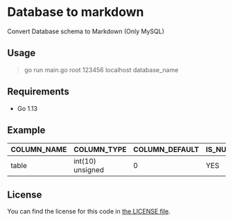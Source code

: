 # Database to markdown

Convert Database schema to Markdown (Only MySQL)

## Usage

> go run main.go root 123456 localhost database_name

## Requirements

- Go 1.13

## Example

| COLUMN_NAME | COLUMN_TYPE      | COLUMN_DEFAULT | IS_NULLABLE | COLUMN_KEY | EXTRA          | COLUMN_COMMENT |
|-------------|------------------|----------------|-------------|------------|----------------|----------------|
| table       | int(10) unsigned | 0              | YES         | PRI        | auto_increment | ID             |


## License

You can find the license for this code in [the LICENSE file](LICENSE).

